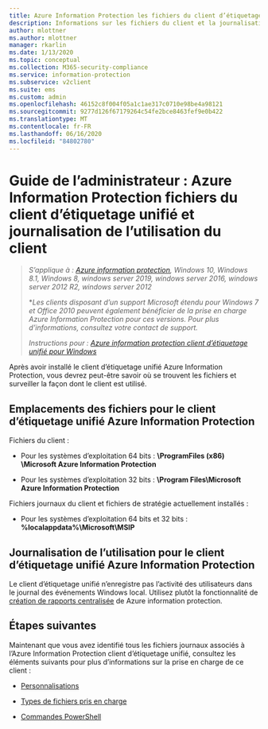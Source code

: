 ```yaml
---
title: Azure Information Protection les fichiers du client d’étiquetage unifié et la journalisation de l’utilisation
description: Informations sur les fichiers du client et la journalisation de l’utilisation pour le client d’étiquetage unifié Azure Information Protection pour Windows.
author: mlottner
ms.author: mlottner
manager: rkarlin
ms.date: 1/13/2020
ms.topic: conceptual
ms.collection: M365-security-compliance
ms.service: information-protection
ms.subservice: v2client
ms.suite: ems
ms.custom: admin
ms.openlocfilehash: 46152c8f004f05a1c1ae317c0710e98be4a98121
ms.sourcegitcommit: 9277d126f67179264c54fe2bce8463fef9e0b422
ms.translationtype: MT
ms.contentlocale: fr-FR
ms.lasthandoff: 06/16/2020
ms.locfileid: "84802780"
---
```

# <a name="admin-guide-azure-information-protection-unified-labeling-client-files-and-client-usage-logging"></a>Guide de l’administrateur : Azure Information Protection fichiers du client d’étiquetage unifié et journalisation de l’utilisation du client

>*S’applique à : [Azure information protection](https://azure.microsoft.com/pricing/details/information-protection), Windows 10, Windows 8.1, Windows 8, windows server 2019, windows server 2016, windows server 2012 R2, windows server 2012*
>
> **Les clients disposant d’un support Microsoft étendu pour Windows 7 et Office 2010 peuvent également bénéficier de la prise en charge Azure Information Protection pour ces versions. Pour plus d’informations, consultez votre contact de support.*
>
> *Instructions pour : [Azure information protection client d’étiquetage unifié pour Windows](../faqs.md#whats-the-difference-between-the-azure-information-protection-client-and-the-azure-information-protection-unified-labeling-client)*

Après avoir installé le client d’étiquetage unifié Azure Information Protection, vous devrez peut-être savoir où se trouvent les fichiers et surveiller la façon dont le client est utilisé.

## <a name="file-locations-for-the-azure-information-protection-unified-labeling-client"></a>Emplacements des fichiers pour le client d’étiquetage unifié Azure Information Protection

Fichiers du client :    

- Pour les systèmes d’exploitation 64 bits : **\ProgramFiles (x86) \Microsoft Azure Information Protection**

- Pour les systèmes d’exploitation 32 bits : **\Program Files\Microsoft Azure Information Protection**

Fichiers journaux du client et fichiers de stratégie actuellement installés :

- Pour les systèmes d’exploitation 64 bits et 32 bits : **%localappdata%\Microsoft\MSIP**


## <a name="usage-logging-for-the-azure-information-protection-unified-labeling-client"></a>Journalisation de l’utilisation pour le client d’étiquetage unifié Azure Information Protection

Le client d’étiquetage unifié n’enregistre pas l’activité des utilisateurs dans le journal des événements Windows local. Utilisez plutôt la fonctionnalité de [création de rapports centralisée](../reports-aip.md) de Azure information protection. 


## <a name="next-steps"></a>Étapes suivantes
Maintenant que vous avez identifié tous les fichiers journaux associés à l’Azure Information Protection client d’étiquetage unifié, consultez les éléments suivants pour plus d’informations sur la prise en charge de ce client :

- [Personnalisations](clientv2-admin-guide-customizations.md)

- [Types de fichiers pris en charge](clientv2-admin-guide-file-types.md)

- [Commandes PowerShell](clientv2-admin-guide-powershell.md)

